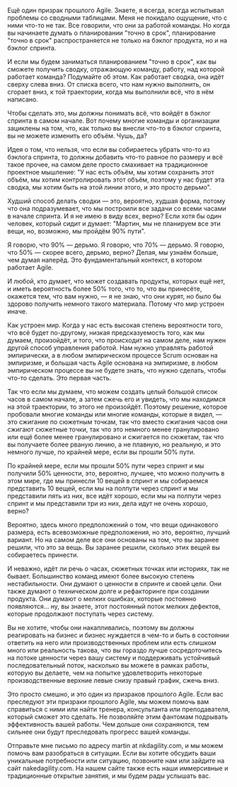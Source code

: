 Ещё один призрак прошлого Agile. Знаете, я всегда, всегда испытывал проблемы со сводными таблицами. Меня не покидало ощущение, что с ними что-то не так. Все говорили, что они за работой команды. Но когда вы начинаете думать о планировании "точно в срок", планирование "точно в срок" распространяется не только на бэклог продукта, но и на бэклог спринта. 

И если мы будем заниматься планированием "точно в срок", как вы сможете получить сводку, отражающую команду, работу, над которой работает команда? Подумайте об этом. Как работает сводка, она идёт сверху слева вниз. От списка всего, что нам нужно выполнить, он сгорает вниз, к той траектории, когда мы выполнили всё, что в нём написано. 

Чтобы сделать это, мы должны понимать всё, что войдёт в бэклог спринта в самом начале. Вот почему многие команды и организации зациклены на том, что, как только вы внесли что-то в бэклог спринта, вы не можете изменить его объём. Чушь, да? 

Идея о том, что нельзя, что если вы собираетесь убрать что-то из бэклога спринта, то должны добавить что-то равное по размеру и всё такое прочее, на самом деле просто смахивает на традиционное проектное мышление: "У нас есть объём, мы хотим сохранить этот объём, мы хотим контролировать этот объём, поэтому у нас будет эта сводка, мы хотим быть на этой линии этого, и это просто дерьмо". 

Худший способ делать сводки — это, вероятно, худшая форма, потому что она подразумевает, что мы построили все задачи со всеми часами в начале спринта. И я не имею в виду всех, верно? Если хотя бы один человек, который сидит и думает: "Мартин, мы не планируем все эти вещи, но, возможно, мы пройдём 90% пути". 

Я говорю, что 90% — дерьмо. Я говорю, что 70% — дерьмо. Я говорю, что 50% — скорее всего, дерьмо, верно? Делая, мы узнаём больше, чем думая наперёд. Это фундаментальный контекст, в котором работает Agile. 

И любой, кто думает, что может создавать продукты, которых ещё нет, и иметь вероятность более 50% того, что то, что вы принесёте, окажется тем, что вам нужно, — я не знаю, что они курят, но было бы здорово получить немного такого материала. Потому что мир устроен иначе. 

Как устроен мир. Когда у нас есть высокая степень вероятности того, что всё будет по-другому, низкая предсказуемость того, как мы думаем, произойдёт, и того, что происходит на самом деле, нам нужен другой способ управления работой. Нам нужно управлять работой эмпирически, а в любом эмпирическом процессе Scrum основан на эмпиризме, и большая часть Agile основана на эмпиризме, в любом эмпирическом процессе вы не будете знать, что нужно сделать, чтобы что-то сделать. Это первая часть. 

Так что если мы думаем, что можем создать целый большой список часов в самом начале, а затем сжечь его и увидеть, что мы находимся на этой траектории, то этого не произойдёт. Поэтому решение, которое пробовали многие команды или многие команды, которые я видел, — это сжигание по сюжетным точкам, так что вместо сжигания часов они сжигают сюжетные точки, так что это немного менее гранулировано или ещё более менее гранулировано и сжигается по сюжетам, так что вы получаете более рваную линию, а не плавную, но реальную, и это немного лучше, по крайней мере, если вы прошли 50% пути. 

По крайней мере, если мы прошли 50% пути через спринт и мы получили 50% ценности, это, вероятно, лучшее, что можно получить в этом мире, где мы принесли 10 вещей в спринт и мы собираемся представить 10 вещей, если мы на полпути через спринт и мы представили пять из них, все идёт хорошо, если мы на полпути через спринт и мы представили три из них, дела идут не очень хорошо, верно? 

Вероятно, здесь много предположений о том, что вещи одинакового размера, есть всевозможные предположения, но это, вероятно, лучший вариант. Но на самом деле все они основаны на том, что вы заранее решили, что это за вещь. Вы заранее решили, сколько этих вещей вы собираетесь принести. 

И неважно, идёт ли речь о часах, сюжетных точках или историях, так не бывает. Большинство команд имеют более высокую степень нестабильности. Они думают о ценности в спринте и своей цели. Они также думают о техническом долге и рефакторинге при создании продукта. Они думают о мелких ошибках, которые постоянно появляются... ну, вы знаете, этот постоянный поток мелких дефектов, которые продолжают поступать через систему. 

Вы не хотите, чтобы они накапливались, поэтому вы должны реагировать на бизнес и бизнес нуждается в чем-то и быть в состоянии ответить на него или производственных проблем или есть слишком много или реальность такова, что вы гораздо лучше сосредоточитесь на потоке ценности через вашу систему и поддерживать устойчивый последовательный поток, насколько вы можете в рамках работы, которую вы делаете, чем на попытке удовлетворить некоторые производственные верхние левые снизу правый график, сжечь вниз. 

Это просто смешно, и это один из призраков прошлого Agile. Если вас преследуют эти призраки прошлого Agile, мы можем помочь вам справиться с ними или найти тренера, консультанта или преподавателя, который сможет это сделать. Не позволяйте этим фантомам подрывать эффективность вашей работы. Чем дольше они сохраняются, тем сильнее они будут преследовать прогресс вашей команды. 

Отправьте мне письмо по адресу martin at nkdagility.com, и мы можем помочь вам разобраться в ситуации. Если вы хотите обсудить ваши уникальные потребности или ситуацию, позвоните нам или зайдите на сайт nakedagility.com. На нашем сайте также есть наши иммерсивные и традиционные открытые занятия, и мы будем рады услышать вас.
